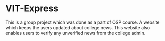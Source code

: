# VIT-Express
This is a group project which was done as a part of OSP course.
A website which keeps the users updated about college news. This website also enables users to verify any unverified news from the college admin.
